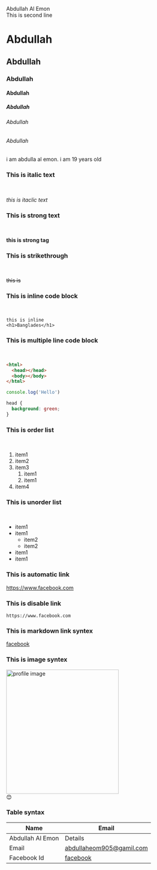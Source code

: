 <!-- markdown tutorial -->

<!-- double space line break -->

Abdullah Al Emon  
This is second line

## <!-- this is horizontal rul(---) -->

<!-- # is the heading tag -->

# Abdullah

## Abdullah

### Abdullah

#### Abdullah

##### Abdullah

###### Abdullah

###### Abdullah

<!-- this is paragarph tag<p></p> -->
<p>i am abdulla al emon. i am 19 years old</p>

<!-- first use_ and sentence last use_ this italic tag -->

### This is italic text

<br>

_this is itaclic text_

<!-- first use__ and sentence last use__ this strong tag -->

### This is strong text

<br>

**this is strong tag**

<!-- this del tag firstuse~~ and sentence last use~~  -->

### This is strikethrough

<br>

~~this is~~

<!-- this inline code arrow `` -->

### This is inline code block

<br>

`this is inline`  
`<h1>Banglades</h1>`

<!-- this is multiple arrow ```fast use and
```last use arrow -->

### This is multiple line code block

<br>

```html
<html>
  <head></head>
  <body></body>
</html>
```

```Javascript
console.log('Hello')
```

```css
head {
  background: green;
}
```

<!-- this is order list  -->

### This is order list

<br>

1. item1
2. item2
3. item3
   1. item1
   1. item1
4. item4
<!-- unorder list -->

### This is unorder list

<br>

- item1
- item1
  - item2
  - item2
- item1
- item1

<!--automatic link tag use  -->

### This is automatic link

https://www.facebook.com

<!--disable link tag use  -->

### This is disable link

`https://www.facebook.com`

### This is markdown link syntex

[facebook](websitelink)

<!-- all link is here -->

[websitelink]: https://www.facebook.com

### This is image syntex

<img src="./abdullah.jpg" height="330px" width="300px" title="profile image"><br>
😊

<!-- ![profile](./abdullah.jpg) -->

### Table syntax

| Name             | Email                    |
| ---------------- | ------------------------ |
| Abdullah Al Emon | Details                  |
| Email            | abdullaheom905@gamil.com |
| Facebook Id      | [facebook](websitelink)  |
